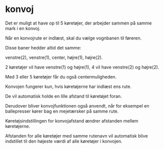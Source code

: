 # konvoj

  
  
Det er muligt at have op til 5 køretøjer, der arbejder sammen på samme mark i en konvoj.  
  
  

  
  
Når en konvojrute er indlæst, skal du vælge vognbanen til føreren.  
  
Disse baner hedder altid det samme:  
  
venstre(2), venstre(1), center, højre(1), højre(2).  
  
2 køretøjer vil have venstre(1) og højre(1), 4 vil have venstre(2) og højre(2).  
  
Med 3 eller 5 køretøjer får du også centermuligheden.  
  


  
  
Konvojen fungerer kun, hvis køretøjerne har indlæst ens rute.  
  
De vil automatisk holde en lille afstand til køretøjet foran.  
  
Derudover bliver konvojfunktionen også anvendt, når for eksempel en ballepresser kører bag en mejetærsker på samme rute.

  
  
Køretøjsindstillingen for konvojafstand ændrer afstanden mellem køretøjerne.  
  
Afstanden for alle køretøjer med samme rutenavn vil automatisk blive indstillet til den højeste værdi af alle køretøjer i konvojen.  
  


